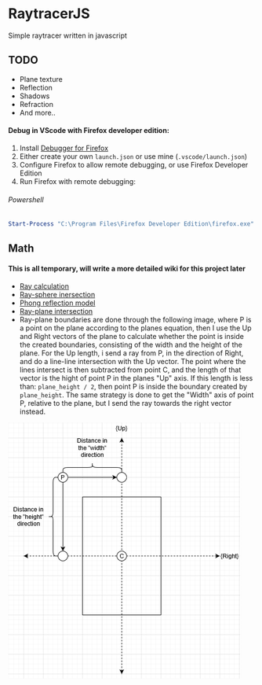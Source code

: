 # RaytracerJS
Simple raytracer written in javascript

## TODO
- Plane texture
- Reflection
- Shadows
- Refraction
- And more.. 
#### Debug in VScode with Firefox developer edition: 
1. Install [Debugger for Firefox](https://marketplace.visualstudio.com/items?itemName=firefox-devtools.vscode-firefox-debug)
2. Either create your own `launch.json` or use mine (`.vscode/launch.json`)
3. Configure Firefox to allow remote debugging, or use Firefox Developer Edition
4. Run Firefox with remote debugging:
###### Powershell
```powershell
Start-Process "C:\Program Files\Firefox Developer Edition\firefox.exe" -ArgumentList "-start-debugger-server"
```

## Math
#### This is all temporary, will write a more detailed wiki for this project later
* [Ray calculation](https://en.wikipedia.org/wiki/Ray_tracing_(graphics)#Calculate_rays_for_rectangular_viewport)
* [Ray-sphere inersection](https://en.wikipedia.org/wiki/Ray_tracing_(graphics)#Example)
* [Phong reflection model](https://en.wikipedia.org/wiki/Phong_reflection_model)
* [Ray-plane intersection](https://www.scratchapixel.com/lessons/3d-basic-rendering/minimal-ray-tracer-rendering-simple-shapes/ray-plane-and-ray-disk-intersection)
* Ray-plane boundaries are done through the following image, where P is a point on the plane according to the planes equation, then I use the Up and Right vectors of the plane to calculate whether the point is inside the created boundaries, consisting of the width and the height of the plane. For the Up length, i send a ray from P, in the direction of Right, and do a line-line intersection with the Up vector. The point where the lines intersect is then subtracted from point C, and the length of that vector is the hight of point P in the planes "Up" axis. If this length is less than: `plane_height / 2`, then point P is inside the boundary created by `plane_height`. The same strategy is done to get the "Width" axis of point P, relative to the plane, but I send the ray towards the right vector instead.    

![Image describing ray-plane boundaries](Plane_boundaries.png)
